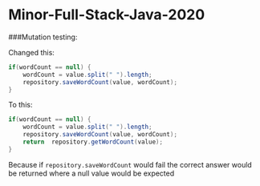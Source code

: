 # Minor-Full-Stack-Java-2020


###Mutation testing:

Changed this:
```java
if(wordCount == null) {		
    wordCount = value.split(" ").length;
    repository.saveWordCount(value, wordCount);	
}
```
To this:
```java
if(wordCount == null) {
    wordCount = value.split(" ").length;
    repository.saveWordCount(value, wordCount);
    return  repository.getWordCount(value);
}
```
Because if `repository.saveWordCount` would fail the correct answer would be returned where a null value would be expected
